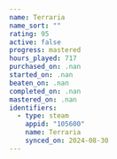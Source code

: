 ```yaml
---
name: Terraria
name_sort: ""
rating: 95
active: false
progress: mastered
hours_played: 717
purchased_on: .nan
started_on: .nan
beaten_on: .nan
completed_on: .nan
mastered_on: .nan
identifiers:
  - type: steam
    appid: "105600"
    name: Terraria
    synced_on: 2024-08-30
---
```

